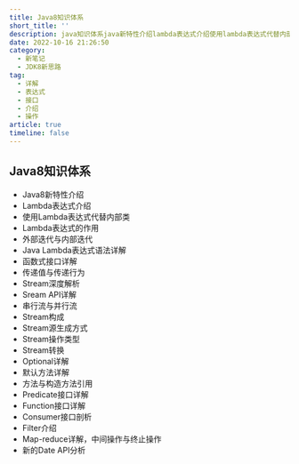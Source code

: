 ```yaml
---
title: Java8知识体系
short_title: ''
description: java知识体系java新特性介绍lambda表达式介绍使用lambda表达式代替内部类lambda表达式的作用外部迭代与内部迭代javalambda表达式语法详解函数式接口详解传递值与传递行为stream深度解析sreamapi详解串行流与并行流stream构成stream源生成方式stream操作类型stream转换optional详解默认方法详解方法与构造方法引用predicate接口详解function接口详解consumer接口剖析filter介绍mapreduce详解中间操作与终止操作新的da
date: 2022-10-16 21:26:50
category:
  - 新笔记
  - JDK8新思路
tag:
  - 详解
  - 表达式
  - 接口
  - 介绍
  - 操作
article: true
timeline: false
---
```

## Java8知识体系

* Java8新特性介绍
* Lambda表达式介绍
* 使用Lambda表达式代替内部类
* Lambda表达式的作用
* 外部迭代与内部迭代
* Java Lambda表达式语法详解
* 函数式接口详解
* 传递值与传递行为
* Stream深度解析
* Sream API详解
* 串行流与并行流
* Stream构成
* Stream源生成方式
* Stream操作类型
* Stream转换
* Optional详解
* 默认方法详解
* 方法与构造方法引用
* Predicate接口详解
* Function接口详解
* Consumer接口剖析
* Filter介绍
* Map-reduce详解，中间操作与终止操作
* 新的Date API分析